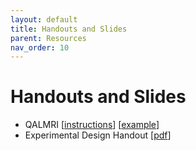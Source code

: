 ```yaml
---
layout: default
title: Handouts and Slides
parent: Resources
nav_order: 10
---
```


# Handouts and Slides

*   QALMRI [[instructions](https://drive.google.com/file/d/1NvUTKcFv374x5aAMMgUU0I1L_fVVyhlB/view?usp=sharing)] [[example](https://drive.google.com/file/d/1ImoMZRAGLIiOEs7VWzfIBywmcug2MR0a/view?usp=sharing)]
*   Experimental Design Handout [[pdf](https://catherinearnett.github.io/experimental_design)]
<!---*   CV [in progress]-->
<!---*   Writing [in progress]-->
<!---*   Grad School Applications [in progress]-->
